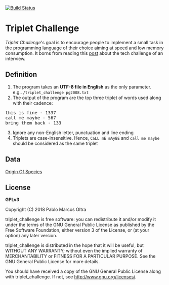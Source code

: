 [![Build Status](https://travis-ci.org/pamarcos/triplet_challenge.svg?branch=master)](https://travis-ci.org/pamarcos/triplet_challenge)

# Triplet Challenge

*Triplet Challenge*'s goal is to encourage people to implement a small task in the programming language of their choice aiming at speed and low memory consumption. It borns from reading this [post](https://elixirforum.com/t/i-failed-my-tech-challenge-today-for-a-job-interview-i-dont-think-i-was-given-a-fair-chance/17928) about the tech challenge of an interview.

## Definition

1. The program takes an **UTF-8 file in English** as the only parameter. e.g.`./triplet_challenge pg2008.txt`
2. The output of the program are the top three triplet of words used along with their cadence:
<pre>
this is fine - 1337
call me maybe - 567
bring them back - 133
</pre>
3. Ignore any non-English letter, punctuation and line ending
4. Triplets are case-insensitive. Hence, `CaLL mE mAyBE` and `call me maybe` should be considered as the same triplet

## Data

[Origin Of Species](http://www.gutenberg.org/cache/epub/2009/pg2009.txt)

## License

**GPLv3**

Copyright (C) 2018 Pablo Marcos Oltra

triplet_challenge is free software: you can redistribute it and/or modify
it under the terms of the GNU General Public License as published by
the Free Software Foundation, either version 3 of the License, or
(at your option) any later version.

triplet_challenge is distributed in the hope that it will be useful,
but WITHOUT ANY WARRANTY; without even the implied warranty of
MERCHANTABILITY or FITNESS FOR A PARTICULAR PURPOSE.  See the
GNU General Public License for more details.

You should have received a copy of the GNU General Public License
along with triplet_challenge.  If not, see <http://www.gnu.org/licenses/>.
